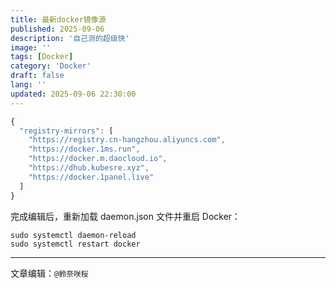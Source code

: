 ```yaml
---
title: 最新docker镜像源
published: 2025-09-06
description: '自己测的超级快'
image: ''
tags: [Docker]
category: 'Docker'
draft: false 
lang: ''
updated: 2025-09-06 22:30:00
---
```


```ts title="/etc/docker/daemon.json"
{
  "registry-mirrors": [
    "https://registry.cn-hangzhou.aliyuncs.com",
    "https://docker.1ms.run",
    "https://docker.m.daocloud.io",
    "https://dhub.kubesre.xyz",
    "https://docker.1panel.live"
  ]
}
```

完成编辑后，重新加载 daemon.json 文件并重启 Docker：

```
sudo systemctl daemon-reload
sudo systemctl restart docker
```


---

文章编辑：`@鈴奈咲桜`